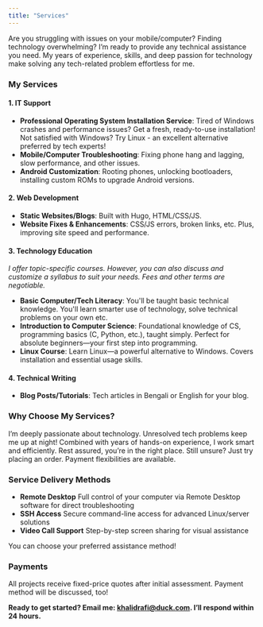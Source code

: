 ```yaml
---
title: "Services"
---
```

Are you struggling with issues on your mobile/computer? Finding technology overwhelming? I’m ready to provide any technical assistance you need. My years of experience, skills, and deep passion for technology make solving any tech-related problem effortless for me.

### **My Services**  
#### **1. IT Support**  
- **Professional Operating System Installation Service**: Tired of Windows crashes and performance issues? Get a fresh, ready-to-use installation! Not satisfied with Windows? Try Linux - an excellent alternative preferred by tech experts!   
- **Mobile/Computer Troubleshooting**: Fixing phone hang and lagging, slow performance, and other issues.  
- **Android Customization**: Rooting phones, unlocking bootloaders, installing custom ROMs to upgrade Android versions.  

#### **2. Web Development**  
- **Static Websites/Blogs**: Built with Hugo, HTML/CSS/JS.  
- **Website Fixes & Enhancements**: CSS/JS errors, broken links, etc. Plus, improving site speed and performance.  

#### **3. Technology Education**  
_I offer topic-specific courses. However, you can also discuss and customize a syllabus to suit your needs. Fees and other terms are negotiable._  

- **Basic Computer/Tech Literacy**: You'll be taught basic technical knowledge. You'll learn smarter use of technology, solve technical problems on your own etc.
- **Introduction to Computer Science**: Foundational knowledge of CS, programming basics (C, Python, etc.), taught simply. Perfect for absolute beginners—your first step into programming.  
- **Linux Course**: Learn Linux—a powerful alternative to Windows. Covers installation and essential usage skills.  

#### **4. Technical Writing**  
- **Blog Posts/Tutorials**: Tech articles in Bengali or English for your blog.  

### Why Choose My Services?  
I’m deeply passionate about technology. Unresolved tech problems keep me up at night! Combined with years of hands-on experience, I work smart and efficiently. Rest assured, you’re in the right place. Still unsure? Just try placing an order. Payment flexibilities are available.

### Service Delivery Methods
- **Remote Desktop**
    Full control of your computer via Remote Desktop software for direct troubleshooting
- **SSH Access**
    Secure command-line access for advanced Linux/server solutions
- **Video Call Support**
    Step-by-step screen sharing for visual assistance

You can choose your preferred assistance method!

### Payments
All projects receive fixed-price quotes after initial assessment. Payment method will be discussed, too!

__Ready to get started? Email me: [khalidrafi@duck.com](mailto:khalidrafi@duck.com). I’ll respond within 24 hours.__  
